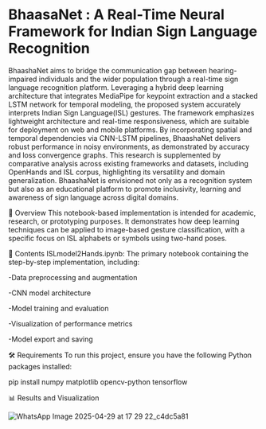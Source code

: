 # BhaasaNet : A Real-Time Neural Framework for Indian Sign Language Recognition

BhaashaNet aims to bridge the communication gap between hearing-impaired individuals and the wider population through a real-time sign language recognition platform. Leveraging a hybrid deep learning architecture that integrates MediaPipe for keypoint extraction and a stacked LSTM network for temporal modeling, the proposed system accurately interprets Indian Sign Language(ISL) gestures. The framework emphasizes lightweight architecture and real-time responsiveness, which are suitable for deployment on web and mobile platforms. By incorporating  spatial and temporal dependencies via CNN-LSTM pipelines, BhaashaNet delivers robust performance in noisy environments, as demonstrated by accuracy and loss convergence graphs. This research is supplemented by comparative analysis across existing frameworks and datasets, including OpenHands and ISL corpus, highlighting its versatility and domain generalization. BhaashaNet is envisioned not only as a recognition system but also as an educational platform to promote inclusivity, learning and awareness of sign language across digital domains.


🧩 Overview
This notebook-based implementation is intended for academic, research, or prototyping purposes. It demonstrates how deep learning techniques can be applied to image-based gesture classification, with a specific focus on ISL alphabets or symbols using two-hand poses.

📁 Contents
ISLmodel2Hands.ipynb: The primary notebook containing the step-by-step implementation, including:

-Data preprocessing and augmentation

-CNN model architecture

-Model training and evaluation

-Visualization of performance metrics

-Model export and saving

🛠️ Requirements
To run this project, ensure you have the following Python packages installed:

pip install numpy matplotlib opencv-python tensorflow

📊 Results and Visualization

![WhatsApp Image 2025-04-29 at 17 29 22_c4dc5a81](https://github.com/user-attachments/assets/19093067-df0b-4b9d-8642-1580515b9632)

